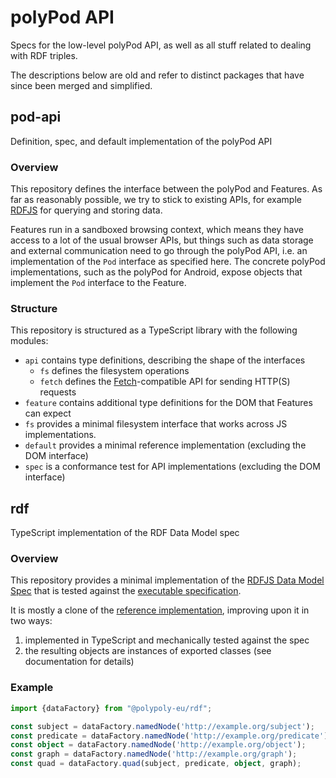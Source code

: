 # polyPod API

Specs for the low-level polyPod API, as well as all stuff related to dealing
with RDF triples.

The descriptions below are old and refer to distinct packages that have since
been merged and simplified.

## pod-api

Definition, spec, and default implementation of the polyPod API

### Overview

This repository defines the interface between the polyPod and Features. As far
as reasonably possible, we try to stick to existing APIs, for example
[RDFJS](http://rdf.js.org/) for querying and storing data.

Features run in a sandboxed browsing context, which means they have access to a
lot of the usual browser APIs, but things such as data storage and external
communication need to go through the polyPod API, i.e. an implementation of the
`Pod` interface as specified here. The concrete polyPod implementations, such as the
polyPod for Android, expose objects that implement the `Pod` interface to
the Feature.

### Structure

This repository is structured as a TypeScript library with the following
modules:

-   `api` contains type definitions, describing the shape of the interfaces
    -   `fs` defines the filesystem operations
    -   `fetch` defines the [Fetch]-compatible API for sending HTTP(S) requests
-   `feature` contains additional type definitions for the DOM that Features can
    expect
-   `fs` provides a minimal filesystem interface that works across JS implementations.
-   `default` provides a minimal reference implementation (excluding the DOM
    interface)
-   `spec` is a conformance test for API implementations (excluding the DOM
    interface)

[fetch]: https://developer.mozilla.org/en-US/docs/Web/API/Fetch_API


## rdf

TypeScript implementation of the RDF Data Model spec

### Overview

This repository provides a minimal implementation of the [RDFJS Data Model Spec]
that is tested against the [executable specification].

It is mostly a clone of the [reference implementation], improving upon it in two
ways:

1. implemented in TypeScript and mechanically tested against the spec
2. the resulting objects are instances of exported classes (see documentation
   for details)

### Example

```typescript
import {dataFactory} from "@polypoly-eu/rdf";

const subject = dataFactory.namedNode('http://example.org/subject');
const predicate = dataFactory.namedNode('http://example.org/predicate');
const object = dataFactory.namedNode('http://example.org/object');
const graph = dataFactory.namedNode('http://example.org/graph');
const quad = dataFactory.quad(subject, predicate, object, graph);
```

[executable specification]: ../rdf-spec
[RDFJS Data Model Spec]: https://rdf.js.org/data-model-spec/
[reference implementation]: https://github.com/rdfjs-base/data-model
